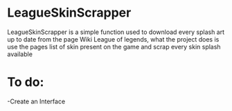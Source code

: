 # LeagueSkinScrapper

LeagueSkinScrapper is a simple function used to download every splash art up to date from the page Wiki League of legends, what the project does is use the pages list of skin present
on the game and scrap every skin splash available

# To do:

-Create an Interface
